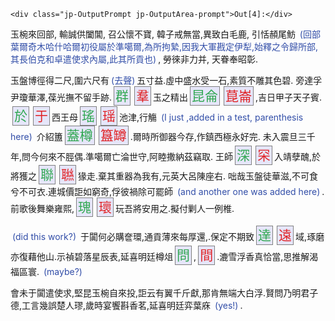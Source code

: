 <div class="jp-Cell-outputWrapper">


<div class="jp-OutputArea jp-Cell-outputArea">

<div class="jp-OutputArea-child">

    
    <div class="jp-OutputPrompt jp-OutputArea-prompt">Out[4]:</div>

<div class="jp-RenderedHTMLCommon jp-RenderedMarkdown jp-OutputArea-output jp-OutputArea-executeResult" data-mime-type="text/markdown">
    <p><style>                           
    span.delete {color: #32a852; 
                 background-color: lavender;
                 font-size: 150%; 
                 margin: 0 3px; 
                 border: 1px solid #808080; 
                 line-height: 1.5;
                 padding: 2px;}
    span.insert {color: #e02427;
                 background-color: lavender;
                 font-size: 150%; 
                 margin: 0 3px; 
                 border: 1px solid #808080; 
                 line-height: 1.5;
                 padding: 2px;}
    span.parenthesis {color: #324ea8;
                    font-size: 100%;
                    margin: 0 3px;}
    </style>玉椀來回部, 輸誠供闔閶, 召公懷不寶, 韓子戒無當,異致白毛鹿, 引恬頳尾魴 <span class="parenthesis">(回部葉爾奇木哈什哈爾初役屬於準噶爾,為所拘縶,因我大軍戡定伊犁,始釋之令歸所部,其長伯克和卓遣使求內屬,此其所貢也)</span>, 勞徠非力并, 天眷奉昭彰.</p>
<p>玉盤博徑得二尺,圍六尺有<span class="parenthesis">(去聲)</span>五寸益.虛中盛水受一石,素質不雕其色碧. 旁達孚尹瓊華澤,葆光撫不留手跡.<span class="delete">群</span><span class="insert">羣</span>玉之精出<span class="delete">昆侖</span><span class="insert">菎崙</span>,吉日甲子天子賓. <span class="delete">於</span><span class="insert">于</span>西王母<span class="delete">瑤</span><span class="insert">瑶</span>池津,行觴 <span class="parenthesis">(I just ,added in a test, parenthesis here)</span> 介紹簠<span class="delete">蓋樽</span><span class="insert">簋罇</span>.爾時所御器今存,作鎮西極永好完. 未入震旦三千年,問今何來不脛偶.準噶爾亡淪世守,阿睦撒納茲竊取. 王師<span class="delete">深</span><span class="insert">罙</span>入靖孽醜,於將獲之<span class="delete">聯</span><span class="insert">聮</span>猭走.棄其重器為我有,元英大呂陳座右. 咄哉玉盤徒華滋,不可食兮不可衣.連城價詎如窮奇,俘彼禍除可罷師 <span class="parenthesis">(and another one was added here)</span>. 前歌後舞樂雍熙,<span class="delete">瑰</span><span class="insert">瓌</span>玩吾將安用之.擬付剿人一例椎.</p>
<p><span class="parenthesis">(did this work?)</span> 于闐何必購奩環,通貢薄來每厚還,.保定不期致<span class="delete">達</span><span class="insert">遠</span>域,琢磨亦復藉他山.示禎碧落星辰表,延喜明廷樽俎<span class="delete">問</span>,<span class="insert">間</span>.漉雪浮香真恰當,思推解渴福區寰. <span class="parenthesis">(maybe?)</span></p>
<p>會未于闐遣使求,堅昆玉椀自來投,詎云有翼千斤獻,那肯無端大白浮.賢問乃明君子德,工言幾誤楚人璆,歲時宴饗斟香茗,延喜明廷弈葉庥 <span class="parenthesis">(yes!)</span>.</p>

</div>

</div>

</div>

</div>
